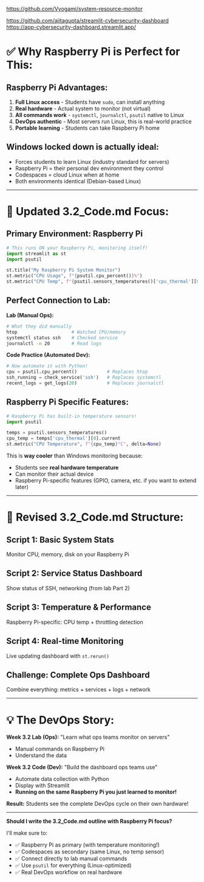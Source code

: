https://github.com/Vyogami/system-resource-monitor



https://github.com/ajitagupta/streamlit-cybersecurity-dashboard
https://app-cybersecurity-dashboard.streamlit.app/



# ✅ Why Raspberry Pi is Perfect for This:

## **Raspberry Pi Advantages:**
1. **Full Linux access** - Students have `sudo`, can install anything
2. **Real hardware** - Actual system to monitor (not virtual)
3. **All commands work** - `systemctl`, `journalctl`, `psutil` native to Linux
4. **DevOps authentic** - Most servers run Linux, this is real-world practice
5. **Portable learning** - Students can take Raspberry Pi home

## **Windows locked down is actually ideal:**
- Forces students to learn Linux (industry standard for servers)
- Raspberry Pi = their personal dev environment they control
- Codespaces = cloud Linux when at home
- Both environments identical (Debian-based Linux)

---

# 📝 Updated 3.2_Code.md Focus:

## **Primary Environment: Raspberry Pi**
```python
# This runs ON your Raspberry Pi, monitoring itself!
import streamlit as st
import psutil

st.title("My Raspberry Pi System Monitor")
st.metric("CPU Usage", f"{psutil.cpu_percent()}%")
st.metric("CPU Temp", f"{psutil.sensors_temperatures()['cpu_thermal'][0].current}°C")  # Raspberry Pi specific!
```

## **Perfect Connection to Lab:**
**Lab (Manual Ops):**
```bash
# What they did manually
htop                    # Watched CPU/memory
systemctl status ssh    # Checked service
journalctl -n 20        # Read logs
```

**Code Practice (Automated Dev):**
```python
# Now automate it with Python!
cpu = psutil.cpu_percent()           # Replaces htop
ssh_running = check_service('ssh')   # Replaces systemctl
recent_logs = get_logs(20)           # Replaces journalctl
```

## **Raspberry Pi Specific Features:**
```python
# Raspberry Pi has built-in temperature sensors!
import psutil

temps = psutil.sensors_temperatures()
cpu_temp = temps['cpu_thermal'][0].current
st.metric("CPU Temperature", f"{cpu_temp}°C", delta=None)
```

This is **way cooler** than Windows monitoring because:
- Students see **real hardware temperature** 
- Can monitor their actual device
- Raspberry Pi-specific features (GPIO, camera, etc. if you want to extend later)

---

# 🎯 Revised 3.2_Code.md Structure:

## **Script 1: Basic System Stats**
Monitor CPU, memory, disk on your Raspberry Pi

## **Script 2: Service Status Dashboard**  
Show status of SSH, networking (from lab Part 2)

## **Script 3: Temperature & Performance**
Raspberry Pi-specific: CPU temp + throttling detection

## **Script 4: Real-time Monitoring**
Live updating dashboard with `st.rerun()`

## **Challenge: Complete Ops Dashboard**
Combine everything: metrics + services + logs + network

---

# 💡 The DevOps Story:

**Week 3.2 Lab (Ops):** "Learn what ops teams monitor on servers"
- Manual commands on Raspberry Pi
- Understand the data

**Week 3.2 Code (Dev):** "Build the dashboard ops teams use"
- Automate data collection with Python
- Display with Streamlit
- **Running on the same Raspberry Pi you just learned to monitor!**

**Result:** Students see the complete DevOps cycle on their own hardware!

---

**Should I write the 3.2_Code.md outline with Raspberry Pi focus?** 

I'll make sure to:
- ✅ Raspberry Pi as primary (with temperature monitoring!)
- ✅ Codespaces as secondary (same Linux, no temp sensor)
- ✅ Connect directly to lab manual commands
- ✅ Use `psutil` for everything (Linux-optimized)
- ✅ Real DevOps workflow on real hardware